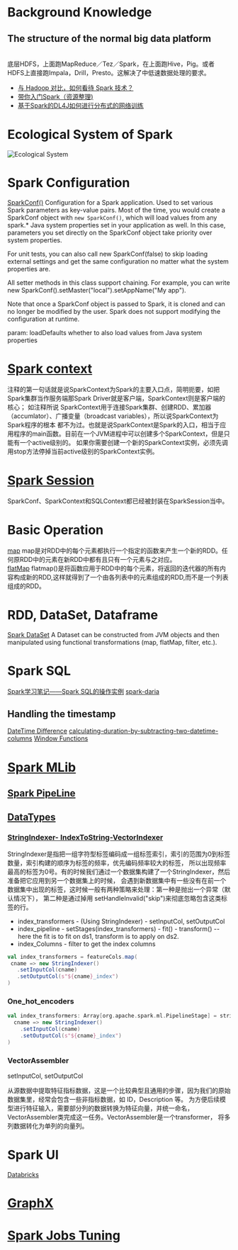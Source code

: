 # Background Knowledge
## The structure of the normal big data platform
<br> 底层HDFS，上面跑MapReduce／Tez／Spark，在上面跑Hive，Pig。或者HDFS上直接跑Impala，Drill，Presto。这解决了中低速数据处理的要求。<br>

- [与 Hadoop 对比，如何看待 Spark 技术？](https://www.zhihu.com/question/26568496/answer/41608400)
- [带你入门Spark（资源整理)](https://zhuanlan.zhihu.com/p/22427880)
- [基于Spark的DL4J如何进行分布式的网络训练](https://deeplearning4j.org/cn/spark)

# Ecological System of Spark
![Ecological System](https://miro.medium.com/max/1250/1*z0Vm749Pu6mHdlyPsznMRg.png)<br>


# Spark Configuration
[SparkConf()](https://spark.apache.org/docs/1.6.0/api/java/org/apache/spark/SparkConf.html)
Configuration for a Spark application. Used to set various Spark parameters as key-value pairs.
Most of the time, you would create a SparkConf object with `new SparkConf()`, which will load values from any spark.* Java system properties set in your application as well. In this case, parameters you set directly on the SparkConf object take priority over system properties.

For unit tests, you can also call new SparkConf(false) to skip loading external settings and get the same configuration no matter what the system properties are.

All setter methods in this class support chaining. For example, you can write new SparkConf().setMaster("local").setAppName("My app").

Note that once a SparkConf object is passed to Spark, it is cloned and can no longer be modified by the user. Spark does not support modifying the configuration at runtime.

param: loadDefaults whether to also load values from Java system properties
# [Spark context](https://www.cnblogs.com/xia520pi/p/8609602.html)<br>
注释的第一句话就是说SparkContext为Spark的主要入口点，简明扼要，如把Spark集群当作服务端那Spark Driver就是客户端，SparkContext则是客户端的核心；
如注释所说 SparkContext用于连接Spark集群、创建RDD、累加器（accumlator）、广播变量（broadcast variables），所以说SparkContext为Spark程序的根本
都不为过。也就是说SparkContext是Spark的入口，相当于应用程序的main函数。目前在一个JVM进程中可以创建多个SparkContext，但是只能有一个active级别的。
如果你需要创建一个新的SparkContext实例，必须先调用stop方法停掉当前active级别的SparkContext实例。

# [Spark Session](https://blog.csdn.net/u013063153/article/details/54615378)
SparkConf、SparkContext和SQLContext都已经被封装在SparkSession当中。

# Basic Operation
[map](https://www.zybuluo.com/jewes/note/35032)
map是对RDD中的每个元素都执行一个指定的函数来产生一个新的RDD。任何原RDD中的元素在新RDD中都有且只有一个元素与之对应。<br>
[flatMap](https://blog.csdn.net/YQlakers/article/details/73042098)
flatmap()是将函数应用于RDD中的每个元素，将返回的迭代器的所有内容构成新的RDD,这样就得到了一个由各列表中的元素组成的RDD,而不是一个列表组成的RDD。<br>

# RDD, DataSet, Dataframe
[Spark DataSet](https://www.jianshu.com/p/77811ae29fdd)
A Dataset can be constructed from JVM objects and then manipulated using functional transformations (map, flatMap, filter, etc.).


# Spark SQL
[Spark学习笔记——Spark SQL的操作实例](https://andone1cc.github.io/2017/03/05/Spark/sparksql/)
[spark-daria](https://github.com/MrPowers/spark-daria/?source=post_page---------------------------)
## Handling the timestamp
[DateTime Difference](https://docs.snowflake.net/manuals/sql-reference/functions/datediff.html)
[calculating-duration-by-subtracting-two-datetime-columns](https://stackoverflow.com/questions/30283415/calculating-duration-by-subtracting-two-datetime-columns-in-string-format/30315921)
[Window Functions](https://databricks.com/blog/2015/07/15/introducing-window-functions-in-spark-sql.html)


# [Spark MLib](https://spark.apache.org/mllib/)
## [Spark PipeLine](https://www.ibm.com/developerworks/cn/opensource/os-cn-spark-practice5/index.html)
## [DataTypes](https://spark.apache.org/docs/1.1.0/mllib-data-types.html)
### [StringIndexer- IndexToString-VectorIndexer](http://dblab.xmu.edu.cn/blog/1297-2/)
StringIndexer是指把一组字符型标签编码成一组标签索引，索引的范围为0到标签数量，索引构建的顺序为标签的频率，优先编码频率较大的标签，
所以出现频率最高的标签为0号。有的时候我们通过一个数据集构建了一个StringIndexer，然后准备把它应用到另一个数据集上的时候，
会遇到新数据集中有一些没有在前一个数据集中出现的标签，这时候一般有两种策略来处理：第一种是抛出一个异常（默认情况下），
第二种是通过掉用 setHandleInvalid("skip")来彻底忽略包含这类标签的行。
- index_transformers - (Using StringIndexer) - setInputCol, setOutputCol
- index_pipeline - setStages(index_transformers) - fit() - transform()
-- here the fit is to fit on ds1, transform is to apply on ds2. 
- index_Columns - filter to get the index columns
```scala
val index_transformers = featureCols.map(
 cname => new StringIndexer()
   .setInputCol(cname)
   .setOutputCol(s"${cname}_index")
)
```
### One_hot_encoders
```scala
val index_transformers: Array[org.apache.spark.ml.PipelineStage] = stringColumns.map(
  cname => new StringIndexer()
    .setInputCol(cname)
    .setOutputCol(s"${cname}_index")
)
```
### VectorAssembler
setInputCol, setOutputCol

从源数据中提取特征指标数据，这是一个比较典型且通用的步骤，因为我们的原始数据集里，经常会包含一些非指标数据，如 ID，Description 等。
为方便后续模型进行特征输入，需要部分列的数据转换为特征向量，并统一命名，VectorAssembler类完成这一任务。VectorAssembler是一个transformer，
将多列数据转化为单列的向量列。


# Spark UI
[Databricks](
https://databricks.com/blog/2015/06/22/understanding-your-spark-application-through-visualization.html) <br>

# [GraphX](https://www.cnblogs.com/wei-li/p/graphx.html)


# [Spark Jobs Tuning](https://www.zybuluo.com/xiaop1987/note/76737)

